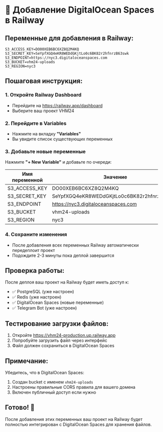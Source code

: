 # 🚀 Добавление DigitalOcean Spaces в Railway

## Переменные для добавления в Railway:

```
S3_ACCESS_KEY=DO00XEB6BC6XZ8Q2M4KQ
S3_SECRET_KEY=SeYpfXGQ4eKR8WEDdGKjtLo0c6BK82r2hfnrzB63swk
S3_ENDPOINT=https://nyc3.digitaloceanspaces.com
S3_BUCKET=vhm24-uploads
S3_REGION=nyc3
```

## Пошаговая инструкция:

### 1. Откройте Railway Dashboard
- Перейдите на https://railway.app/dashboard
- Выберите ваш проект VHM24

### 2. Перейдите в Variables
- Нажмите на вкладку **"Variables"**
- Вы увидите список существующих переменных

### 3. Добавьте новые переменные
Нажмите **"+ New Variable"** и добавьте по очереди:

| Имя переменной | Значение |
|----------------|----------|
| S3_ACCESS_KEY | DO00XEB6BC6XZ8Q2M4KQ |
| S3_SECRET_KEY | SeYpfXGQ4eKR8WEDdGKjtLo0c6BK82r2hfnrzB63swk |
| S3_ENDPOINT | https://nyc3.digitaloceanspaces.com |
| S3_BUCKET | vhm24-uploads |
| S3_REGION | nyc3 |

### 4. Сохраните изменения
- После добавления всех переменных Railway автоматически передеплоит проект
- Подождите 2-3 минуты пока деплой завершится

## Проверка работы:

После деплоя ваш проект на Railway будет иметь доступ к:
- ✅ PostgreSQL (уже настроен)
- ✅ Redis (уже настроен)
- ✅ DigitalOcean Spaces (новые переменные)
- ✅ Telegram Bot (уже настроен)

## Тестирование загрузки файлов:

1. Откройте https://vhm24-production.up.railway.app
2. Попробуйте загрузить файл через интерфейс
3. Файл должен сохраниться в DigitalOcean Spaces

## Примечание:

Убедитесь, что в DigitalOcean Spaces:
1. Создан bucket с именем `vhm24-uploads`
2. Настроены правильные CORS правила для вашего домена
3. Включен публичный доступ если нужно

## Готово! 🎉

После добавления этих переменных ваш проект на Railway будет полностью интегрирован с DigitalOcean Spaces для хранения файлов.

